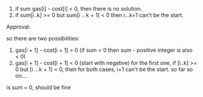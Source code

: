 1. if sum gas[i] - cost[i] < 0, then there is no solution.
2. if sum[i..k] >= 0 but sum[i .. k + 1] < 0 then i...k+1 can't be the start.

Approval:

 so there are two possibilities:
1. gas[i + 1] - cost[i + 1] > 0 (if sum < 0 then sum - positive integer is also < 0)
2. gas[i + 1] - cost[i + 1] < 0 (start with negative)
for the first one, if [i..k] >= 0 but [i .. k + 1] < 0, then for both cases, i+1 can't be the start. so far so on....


is sum = 0, should be fine